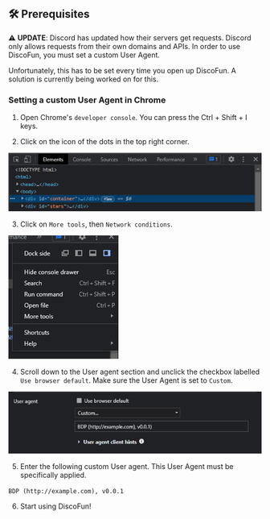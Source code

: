 <!-- Prerequisites -->

## 🛠 Prerequisites

⚠️ **UPDATE**: Discord has updated how their servers get requests. Discord only allows requests from their own domains and APIs. In order to use DiscoFun, you must set a custom User Agent.

Unfortunately, this has to be set every time you open up DiscoFun. A solution is currently being worked on for this.

### Setting a custom User Agent in Chrome

1. Open Chrome's `developer console`. You can press the Ctrl + Shift + I keys.

2. Click on the icon of the dots in the top right corner.

![Step 1](./images/step-1.png)

3. Click on `More tools`, then `Network conditions`.

![Step 1](./images/step-2.png)

4. Scroll down to the User agent section and unclick the checkbox labelled `Use browser default`. Make sure the User Agent is set to `Custom`.

![Step 3](./images/step-3.png)

5. Enter the following custom User agent. This User Agent must be specifically applied.

`BDP (http://example.com), v0.0.1`

6. Start using DiscoFun!
